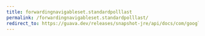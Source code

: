 ```yaml
---
title: forwardingnavigableset.standardpolllast
permalink: /forwardingnavigableset.standardpolllast/
redirect_to: https://guava.dev/releases/snapshot-jre/api/docs/com/google/common/collect/ForwardingNavigableSet.html#standardPollLast--
---
```

